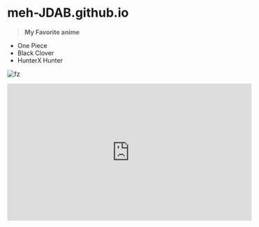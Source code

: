 # meh-JDAB.github.io

>**My Favorite anime**
- One Piece
- Black Clover
- HunterX Hunter

![fz](https://gamerbraves.sgp1.cdn.digitaloceanspaces.com/2021/12/FeaturedImageMaidRimuru.jpg)
<iframe width="560" height="315" src="https://www.youtube.com/embed/OBl7-XOvmYo" title="YouTube video player" frameborder="0" allow="accelerometer; autoplay; clipboard-write; encrypted-media; gyroscope; picture-in-picture" allowfullscreen></iframe>
